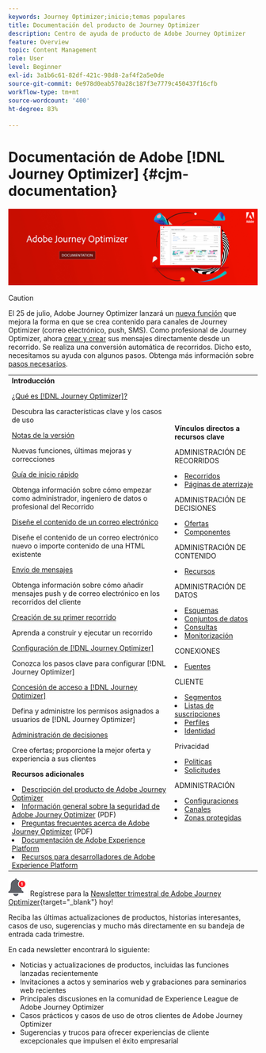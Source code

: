 ```yaml
---
keywords: Journey Optimizer;inicio;temas populares
title: Documentación del producto de Journey Optimizer
description: Centro de ayuda de producto de Adobe Journey Optimizer
feature: Overview
topic: Content Management
role: User
level: Beginner
exl-id: 3a1b6c61-82df-421c-98d8-2af4f2a5e0de
source-git-commit: 0e978d0eab570a28c187f3e7779c450437f16cfb
workflow-type: tm+mt
source-wordcount: '400'
ht-degree: 83%

---
```


# Documentación de Adobe [!DNL Journey Optimizer] {#cjm-documentation}

![](using/assets/do-not-localize/banner-cjm.jpg)

>[!CAUTION]
>
>El 25 de julio, Adobe Journey Optimizer lanzará un [nueva función](using/rn/inline-messages.md) que mejora la forma en que se crea contenido para canales de Journey Optimizer (correo electrónico, push, SMS). Como profesional de Journey Optimizer, ahora [crear y crear](using/messages/get-started-content.md) sus mensajes directamente desde un recorrido. Se realiza una conversión automática de recorridos. Dicho esto, necesitamos su ayuda con algunos pasos. Obtenga más información sobre [pasos necesarios](using/rn/inline-messages-steps.md).

<table style="table-layout:fixed">
<tr>
  <td>
    <div><strong>Introducción</strong>
    </div>
    <p>
    <em></em>
    <p>
    <div>
      <a href="using/start/get-started.md">¿Qué es [!DNL Journey Optimizer]?</a>
    </div>
    <p>Descubra las características clave y los casos de uso
    <p>
    <div>
      <a href="using/rn/release-notes.md">Notas de la versión</a>
    </div>
    <p>Nuevas funciones, últimas mejoras y correcciones
   <p>
    <div>
      <a href="using/start/quick-start.md">Guía de inicio rápido</a>
    </div>
    <p>
    Obtenga información sobre cómo empezar como administrador, ingeniero de datos o profesional del Recorrido
    <p>
    <p>
    <div>
      <a href="using/design/design-emails.md">Diseñe el contenido de un correo electrónico</a>
    </div>
    <p>
    Diseñe el contenido de un correo electrónico nuevo o importe contenido de una HTML existente
    <p>
    <div>
      <a href="using/messages/get-started-content.md">Envío de mensajes</a>
    </div>
    <p>Obtenga información sobre cómo añadir mensajes push y de correo electrónico en los recorridos del cliente
    <p>
    <div>
    <a href="using/building-journeys/journeys-uc.md">Creación de su primer recorrido</a>
    </div>
    <p>Aprenda a construir y ejecutar un recorrido
    <p>
    <div>
    <a href="using/configuration/get-started-configuration.md">Configuración de [!DNL Journey Optimizer]</a>
    </div>
    <p>Conozca los pasos clave para configurar [!DNL Journey Optimizer]
    <p>
    <div>
    <a href="using/administration/permissions-overview.md">Concesión de acceso a [!DNL Journey Optimizer]</a>
    </div>
    <p>Defina y administre los permisos asignados a usuarios de [!DNL Journey Optimizer]
    <p>
    <div>
    <a href="using/offers/get-started/starting-offer-decisioning.md">Administración de decisiones</a>
    </div>
    <p>Cree ofertas; proporcione la mejor oferta y experiencia a sus clientes
    <p>
    <p>
    <div><strong>Recursos adicionales</strong>
    </div>
    <p>
    <p>
    <div>
    <li>
      <a href="https://helpx.adobe.com/legal/product-descriptions/adobe-journey-optimizer.html?lang=es" target="_blank">Descripción del producto de Adobe Journey Optimizer</a>
    </li>
    </div>
    <div>
    <li>
      <a href="https://www.adobe.com/content/dam/cc/en/security/pdfs/AJO_SecurityOverview.pdf" target="_blank">Información general sobre la seguridad de Adobe Journey Optimizer</a> (PDF)
    </li>
    </div>
    <div>
    <li>
      <a href="https://experienceleague.adobe.com/docs/journey-optimizer/assets/AJO-FAQ.pdf" target="_blank">Preguntas frecuentes acerca de Adobe Journey Optimizer</a> (PDF)
    </li>
    </div>
    <div>
    <li>
      <a href="https://experienceleague.adobe.com/docs/experience-platform/landing/home.html?lang=es" target="_blank">Documentación de Adobe Experience Platform </a>
    </li>
    </div>
    <div>
      <li>
      <a href="https://www.adobe.com/es/experience-platform/documentation-and-developer-resources.html" target="_blank">Recursos para desarrolladores de Adobe Experience Platform</a>
    </li>
    </div>
  </td>
   <td>
   <div><strong>Vínculos directos a recursos clave</strong>
    </div>
    <p>
    <em></em>
    <p>
    <p>ADMINISTRACIÓN DE RECORRIDOS</p>
    <li>
      <a href="using/building-journeys/journey-gs.md">Recorridos</a>
    </li>
    <li>
      <a href="using/landing-pages/get-started-lp.md">Páginas de aterrizaje</a>
    </li>
    <p>
    <p>ADMINISTRACIÓN DE DECISIONES</p>
    <li>
      <a href="using/offers/get-started/starting-offer-decisioning.md">Ofertas</a>
    </li>
     <li>
      <a href="using/offers/offer-library/key-steps.md">Componentes</a>
    </li>
    <p>
    <p>ADMINISTRACIÓN DE CONTENIDO</p>
    <li>
      <a href="using/design/assets-essentials.md">Recursos</a>
    </li>
    <p>
    <p>ADMINISTRACIÓN DE DATOS</p>
    <li>
      <a href="using/start/get-started-schemas.md">Esquemas</a>
    </li>
     <li>
      <a href="using/start/get-started-datasets.md">Conjuntos de datos</a>
    </li>
        <li>
      <a href="using/start/get-started-queries.md">Consultas</a>
    </li>
     <li>
      <a href="https://experienceleague.adobe.com/docs/experience-platform/ingestion/quality/monitor-data-ingestion.html?lang=es" target="_blank">Monitorización</a>
    </li>
    <p>
    <p>CONEXIONES</p>
    <li>
      <a href="using/start/get-started-sources.md">Fuentes</a>
    </li>
    <p>
    <p>CLIENTE</p>
    <li>
      <a href="using/segment/about-segments.md">Segmentos</a>
    </li>
    </li>
    <li>
      <a href="using/landing-pages/subscription-list.md">Listas de suscripciones</a>
    </li>     
    <li>
      <a href="using/segment/get-started-profiles.md">Perfiles</a>
    </li>
    <li>
      <a href="using/segment/get-started-identity.md">Identidad</a>
    </li>
    <p>
    <p>Privacidad</p>
    <li>
      <a href="https://experienceleague.adobe.com/docs/experience-platform/privacy/home.html?lang=es" target="_blank">Políticas</a>
    </li>
    <li>
      <a href="https://experienceleague.adobe.com/docs/experience-platform/privacy/ui/user-guide.html?lang=es"target="_blank">Solicitudes</a>
    </li>
    <p>
    <p>ADMINISTRACIÓN</p>
    <li>
      <a href="using/configuration/about-data-sources-events-actions.md">Configuraciones </a>
    </li>
    <li>
      <a href="using/configuration/get-started-configuration.md">Canales</a>
    </li>
     <li>
      <a href="using/administration/sandboxes.md">Zonas protegidas</a>
    </li>
  </td>
</tr>
</table>


![Newsletter](using/assets/do-not-localize/nl-icon.png) Regístrese para la [Newsletter trimestral de Adobe Journey Optimizer](https://www.adobe.com/subscription/Adobe_Journey_Optimizer_NL.html){target=&quot;_blank&quot;} hoy!

Reciba las últimas actualizaciones de productos, historias interesantes, casos de uso, sugerencias y mucho más directamente en su bandeja de entrada cada trimestre.

En cada newsletter encontrará lo siguiente:
* Noticias y actualizaciones de productos, incluidas las funciones lanzadas recientemente
* Invitaciones a actos y seminarios web y grabaciones para seminarios web recientes
* Principales discusiones en la comunidad de Experience League de Adobe Journey Optimizer
* Casos prácticos y casos de uso de otros clientes de Adobe Journey Optimizer
* Sugerencias y trucos para ofrecer experiencias de cliente excepcionales que impulsen el éxito empresarial